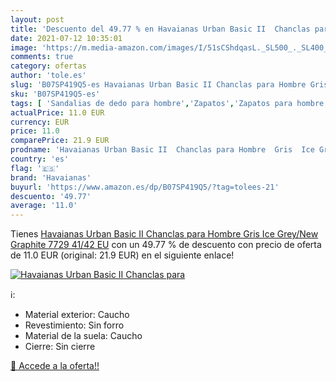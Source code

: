 ```yaml
---
layout: post
title: 'Descuento del 49.77 % en Havaianas Urban Basic II  Chanclas para '
date: 2021-07-12 10:35:01
image: 'https://m.media-amazon.com/images/I/51sCShdqasL._SL500_._SL400_.jpg'
comments: true
category: ofertas
author: 'tole.es'
slug: 'B07SP419Q5-es Havaianas Urban Basic II Chanclas para Hombre Gris Ice...'
sku: 'B07SP419Q5-es'
tags: [ 'Sandalias de dedo para hombre','Zapatos','Zapatos para hombre','Zapatos y complementos','chanclas','havaianas', ]
actualPrice: 11.0 EUR
currency: EUR
price: 11.0
comparePrice: 21.9 EUR
prodname: 'Havaianas Urban Basic II  Chanclas para Hombre  Gris  Ice Grey/New Graphite 7729   41/42 EU'
country: 'es'
flag: '🇪🇸'
brand: 'Havaianas'
buyurl: 'https://www.amazon.es/dp/B07SP419Q5/?tag=tolees-21'
descuento: '49.77'
average: '11.0'
---
```


Tienes [Havaianas Urban Basic II  Chanclas para Hombre  Gris  Ice Grey/New Graphite 7729   41/42 EU](https://www.amazon.es/dp/B07SP419Q5/?tag=tolees-21) con un 49.77 % de descuento con precio de oferta de 11.0 EUR (original: 21.9 EUR) en el siguiente enlace!

[![Havaianas Urban Basic II  Chanclas para ](https://m.media-amazon.com/images/I/51sCShdqasL._SL500_._SL400_.jpg)](https://www.amazon.es/dp/B07SP419Q5/?tag=tolees-21)

ℹ️:

- Material exterior: Caucho
- Revestimiento: Sin forro
- Material de la suela: Caucho
- Cierre: Sin cierre

[🛒 Accede a la oferta!!](https://www.amazon.es/dp/B07SP419Q5/?tag=tolees-21)
